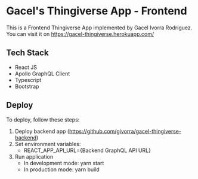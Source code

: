 # Gacel's Thingiverse App - Frontend
This is a Frontend Thingiverse App implemented by Gacel Ivorra Rodriguez. You can visit it on https://gacel-thingiverse.herokuapp.com/

## Tech Stack
- React JS
- Apollo GraphQL Client
- Typescript
- Bootstrap

## Deploy
To deploy, follow these steps:
1. Deploy backend app (https://github.com/givorra/gacel-thingiverse-backend)
2. Set environment variables:
    - REACT_APP_API_URL={Backend GraphQL API URL}
3. Run application
    - In development mode: yarn start
    - In production mode: yarn build
